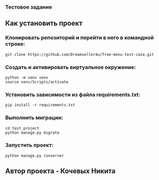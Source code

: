 ### Тестовое задание 
## Как установить проект 
### Клонировать репозиторий и перейти в него в командной строке:
```
git clone https://github.com/Dreamseller4u/Tree-menu-test-case.git
```
### Создать и активировать виртуальное окружение:
```
python -m venv venv
source venv/Scripts/activate
```
### Установить зависимости из файла requirements.txt:
```
pip install -r requirements.txt
```
### Выполнить миграции:
```
cd test_project
python manage.py migrate
```
### Запустить проект:
```
python manage.py runserver
```
## Автор проекта - Кочевых Никита